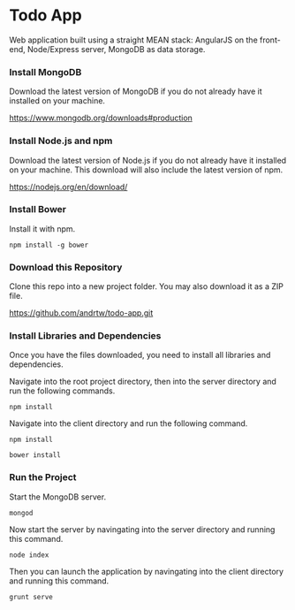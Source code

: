 # Todo App

Web application built using a straight MEAN stack: AngularJS on the front-end, Node/Express server, MongoDB as data storage.

### Install MongoDB

Download the latest version of MongoDB if you do not already have it installed on your machine.

https://www.mongodb.org/downloads#production

### Install Node.js and npm

Download the latest version of Node.js if you do not already have it installed on your machine. This download will also include the latest version of npm.

https://nodejs.org/en/download/

### Install Bower

Install it with npm.

`npm install -g bower`

### Download this Repository

Clone this repo into a new project folder. You may also download it as a ZIP file.

https://github.com/andrtw/todo-app.git

### Install Libraries and Dependencies

Once you have the files downloaded, you need to install all libraries and dependencies.

Navigate into the root project directory, then into the server directory and run the following commands.

`npm install`

Navigate into the client directory and run the following command.

`npm install`

`bower install`

### Run the Project

Start the MongoDB server.

`mongod`

Now start the server by navingating into the server directory and running this command.

`node index`

Then you can launch the application by navingating into the client directory and running this command.

`grunt serve`
